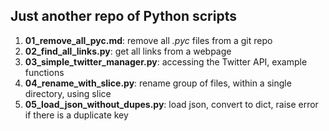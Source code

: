 ## Just another repo of Python scripts

1. **01_remove_all_pyc.md**: remove all *.pyc* files from a git repo
1. **02_find_all_links.py**: get all links from a webpage
1. **03_simple_twitter_manager.py**: accessing the Twitter API, example functions
3. **04_rename_with_slice.py**: rename group of files, within a single directory, using slice
4. **05_load_json_without_dupes.py**: load json, convert to dict, raise error if there is a duplicate key
